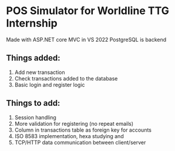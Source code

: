 # POS Simulator for Worldline TTG Internship
Made with ASP.NET core MVC in VS 2022
PostgreSQL is backend

## Things added:
1. Add new transaction
2. Check transactions added to the database
3. Basic login and register logic

## Things to add:
1. Session handling
2. More validation for registering (no repeat emails)
3. Column in transactions table as foreign key for accounts
4. ISO 8583 implementation, hexa studying and
5. TCP/HTTP data communication between client/server
